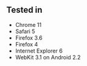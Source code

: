 
## Tested in
- Chrome 11
- Safari 5
- Firefox 3.6
- Firefox 4
- Internet Explorer 6
- WebKit 3.1 on Android 2.2
